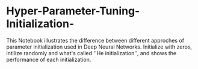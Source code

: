 # Hyper-Parameter-Tuning-Initialization-
This Notebook illustrates the difference between different approches of parameter initialization used in Deep Neural Networks. Initialize with zeros, intilize randomly and what's called ''He initialization'', and shows the performance of each initialization.

